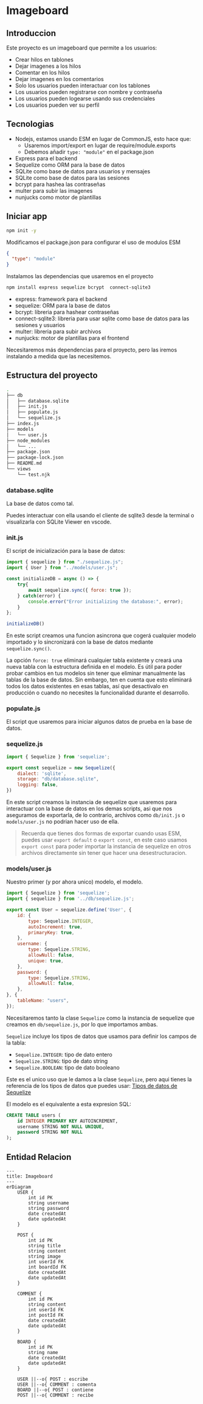 # Imageboard

## Introduccion

Este proyecto es un imageboard que permite a los usuarios:

- Crear hilos en tablones
- Dejar imagenes a los hilos
- Comentar en los hilos
- Dejar imagenes en los comentarios
- Solo los usuarios pueden interactuar con los tablones
- Los usuarios pueden registrarse con nombre y contraseña
- Los usuarios pueden logearse usando sus credenciales
- Los usuarios pueden ver su perfil

## Tecnologias

- Nodejs, estamos usando ESM en lugar de CommonJS, esto hace que:
  - Usaremos import/export en lugar de require/module.exports
  - Debemos añadir `type: "module"` en el package.json
- Express para el backend
- Sequelize como ORM para la base de datos
- SQLite como base de datos para usuarios y mensajes
- SQLite como base de datos para las sesiones
- bcrypt para hashea las contraseñas
- multer para subir las imagenes
- nunjucks como motor de plantillas

## Iniciar app

```bash
npm init -y
```

Modificamos el package.json para configurar el uso de modulos ESM

```json
{
  "type": "module"
}
```
Instalamos las dependencias que usaremos en el proyecto

```bash
npm install express sequelize bcrypt  connect-sqlite3
```

- express: framework para el backend
- sequelize: ORM para la base de datos
- bcrypt: libreria para hashear contraseñas
- connect-sqlite3: libreria para usar sqlite como base de datos para las sesiones y usuarios
- multer: libreria para subir archivos
- nunjucks: motor de plantillas para el frontend

Necesitaremos más dependencias para el proyecto, pero las iremos instalando a medida que las necesitemos.

## Estructura del proyecto

```bash
.
├── db
│   ├── database.sqlite
│   ├── init.js
│   ├── populate.js
│   └── sequelize.js
├── index.js
├── models
│   └── user.js
├── node_modules
│   └── ...
├── package.json
├── package-lock.json
├── README.md
└── views
    └── test.njk
```

### database.sqlite

La base de datos como tal.

Puedes interactuar con ella usando el cliente de sqlite3 desde la terminal o visualizarla con SQLite Viewer en vscode.

### init.js

El script de inicialización para la base de datos:

```js
import { sequelize } from "./sequelize.js";
import { User } from "../models/user.js";

const initializeDB = async () => {
    try{
        await sequelize.sync({ force: true });
    } catch(error) {
        console.error("Error initializing the database:", error);
    }
};

initializeDB()
```

En este script creamos una funcion asincrona que cogerá cualquier modelo importado  y lo sincronizará con la base de datos mediante `sequelize.sync()`.

La opción `force: true` eliminará cualquier tabla existente y creará una nueva tabla con la estructura definida en el modelo. Es útil para poder probar cambios en tus modelos sin tener que eliminar manualmente las tablas de la base de datos. Sin embargo, ten en cuenta que esto eliminará todos los datos existentes en esas tablas, así que desactivalo en producción o cuando no necesites la funcionalidad durante el desarrollo.

### populate.js

El script que usaremos para iniciar algunos datos de prueba en la base de datos.

### sequelize.js

```js
import { Sequelize } from 'sequelize';

export const sequelize = new Sequelize({
    dialect: 'sqlite',
    storage: "db/database.sqlite",
    logging: false,
})
```

En este script creamos la instancia de sequelize que usaremos para interactuar con la base de datos en los demas scripts, asi que nos aseguramos de exportarla, de lo contrario, archivos como `db/init.js` o `models/user.js` no podrian hacer uso de ella.

>Recuerda que tienes dos formas de exportar cuando usas ESM, puedes usar `export default` o `export const`, en este caso usamos `export const` para poder importar la instancia de sequelize en otros archivos directamente sin tener que hacer una desestructuracion.

### models/user.js

Nuestro primer (y por ahora unico) modelo, el modelo.

```js
import { Sequelize } from 'sequelize';
import { sequelize } from '../db/sequelize.js';

export const User = sequelize.define('User', {
    id: {
        type: Sequelize.INTEGER,
        autoIncrement: true,
        primaryKey: true,
    },
    username: {
        type: Sequelize.STRING,
        allowNull: false,
        unique: true,
    },
    password: {
        type: Sequelize.STRING,
        allowNull: false,
    },
}, {
    tableName: "users",
});
```

Necesitaremos tanto la clase `Sequelize` como la instancia de sequelize que creamos en `db/sequelize.js`, por lo que importamos ambas.

`Sequelize` incluye los tipos de datos que usamos para definir los campos de la tabla:

- `Sequelize.INTEGER`: tipo de dato entero
- `Sequelize.STRING`: tipo de dato string
- `Sequelize.BOOLEAN`: tipo de dato booleano

Este es el unico uso que le damos a la clase `Sequelize`, pero aqui tienes la referencia de los tipos de datos que puedes usar: [Tipos de datos de Sequelize](https://sequelize.org/docs/v6/core-concepts/model-basics/#data-types)

El modelo es el equivalente a esta expresion SQL:

```sql
CREATE TABLE users (
    id INTEGER PRIMARY KEY AUTOINCREMENT,
    username STRING NOT NULL UNIQUE,
    password STRING NOT NULL
);
```

## Entidad Relacion

```mermaid
---
title: Imageboard
---
erDiagram
    USER {
        int id PK
        string username
        string password
        date createdAt
        date updatedAt
    }

    POST {
        int id PK
        string title
        string content
        string image
        int userId FK
        int boardId FK
        date createdAt
        date updatedAt
    }

    COMMENT {
        int id PK
        string content
        int userId FK
        int postId FK
        date createdAt
        date updatedAt
    }

    BOARD {
        int id PK
        string name
        date createdAt
        date updatedAt
    }

    USER ||--o{ POST : escribe
    USER ||--o{ COMMENT : comenta
    BOARD ||--o{ POST : contiene
    POST ||--o{ COMMENT : recibe
```